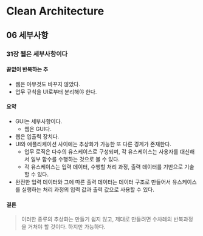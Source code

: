 # Clean Architecture

## 06 세부사항

### 31장 웹은 세부사항이다

#### 끝없이 반복하는 추

- 웹은 아무것도 바꾸지 않았다.
- 업무 규칙을 UI로부터 분리해야 한다.

#### 요약

- GUI는 세부사항이다.
  - 웹은 GUI다.
- 웹은 입출력 장치다.
- UI와 애플리케이션 사이에는 추상화가 가능한 또 다른 경계가 존재한다.
  - 업무 로직은 다수의 유스케이스로 구성되며, 각 유스케이스는 사용자를 대신해서 일부 함수를 수행하는 것으로 볼 수 있다.
  - 각 유스케이스는 입력 데이터, 수행할 처리 과정, 출력 데이터를 기반으로 기술할 수 있다.
- 완전한 입력 데이터와 그에 따른 출력 데이터는 데이터 구조로 만들어서 유스케이스를 실행하는 처리 과정의 입력 값과 출력 값으로 사용할 수 있다.

#### 결론

> 이러한 종류의 추상화는 만들기 쉽지 않고, 제대로 만들려면 수차례의 반복과정을 거처야 할 것이다. 하지만 가능하다.            
